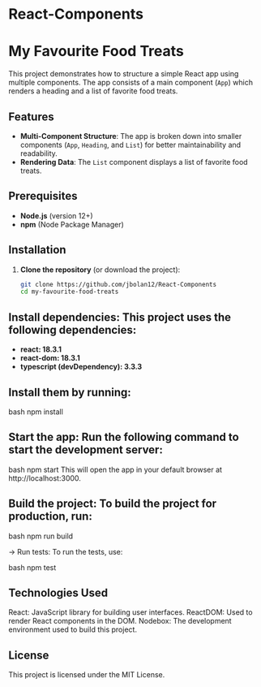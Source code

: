 # React-Components

# My Favourite Food Treats

This project demonstrates how to structure a simple React app using multiple components. The app consists of a main component (`App`) which renders a heading and a list of favorite food treats.

## Features

- **Multi-Component Structure**: The app is broken down into smaller components (`App`, `Heading`, and `List`) for better maintainability and readability.
- **Rendering Data**: The `List` component displays a list of favorite food treats.

## Prerequisites

- **Node.js** (version 12+)
- **npm** (Node Package Manager)

## Installation

1. **Clone the repository** (or download the project):
   ```bash
   git clone https://github.com/jbolan12/React-Components
   cd my-favourite-food-treats


## Install dependencies: This project uses the following dependencies:

- **react: 18.3.1**
- **react-dom: 18.3.1**
- **typescript (devDependency): 3.3.3**


## Install them by running:

bash
npm install

## Start the app: Run the following command to start the development server:

bash
npm start
This will open the app in your default browser at http://localhost:3000.

## Build the project: To build the project for production, run:

bash
npm run build

-> Run tests: To run the tests, use:

bash
npm test

## Technologies Used
React: JavaScript library for building user interfaces.
ReactDOM: Used to render React components in the DOM.
Nodebox: The development environment used to build this project.


## License
This project is licensed under the MIT License.
